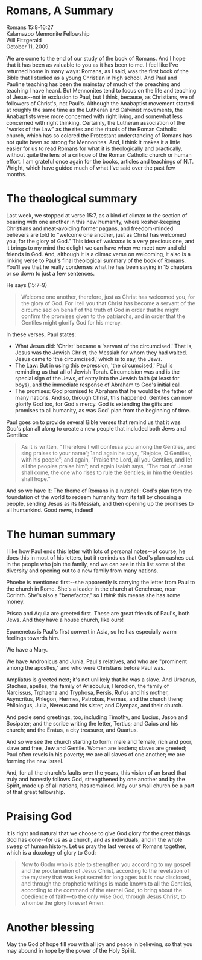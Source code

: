 # Romans, A Summary #
Romans 15:8-16:27  
Kalamazoo Mennonite Fellowship  
Will Fitzgerald  
October 11, 2009  

We are come to the end of our study of the book of Romans. And I hope that it has been as valuable to you as it has been to me. I feel like I've returned home in many ways: Romans, as I said, was the first book of the Bible that I studied as a young Christian in high school. And Paul and Pauline teaching has been the mainstay of much of the preaching and teaching I have heard. But Mennonites tend to focus on the life and teaching of Jesus--not in exclusion to Paul, but I think, because, as Christians, we of followers of Christ's, not Paul's. Although the Anabaptist movement started at roughly the same time as the Lutheran and Calvinist movements, the Anabaptists were more concerned with right living, and somewhat less concerned with right thinking. Certainly, the Lutheran association of the "works of the Law" as the rites and the rituals of the Roman Catholic church, which has so colored the Protestant understanding of Romans has not quite been so strong for Mennonites. And, I think it makes it a little easier for us to read Romans for what it is theologically and practically, without quite the lens of a critique of the Roman Catholic church or human effort. I am grateful once again for the books, articles and teachings of N.T. Wright, which have guided much of what I've said over the past few months. 


# The theological summary #  

Last week, we stopped at verse 15:7, as a kind of climax to the section of bearing with one another in this new humanity, where kosher-keeping Christians and meat-avoiding former pagans, and freedom-minded believers are told to "welcome one another, just as Christ has welcomed you, for the glory of God." This idea of _welcome_ is a very precious one, and it brings to my mind the delight we can have when we meet new and old friends in God. And, although it is a climax verse on welcoming, it also is a linking verse to Paul's final theological summary of the book of Romans. You'll see that he really condenses what he has been saying in 15 chapters or so down to just a few sentences.

He says (15:7-9)

> Welcome one another, therefore, just as Christ has welcomed you, for the glory of God. For I tell you that Christ has become a servant of the circumcised on behalf of the truth of God in order that he might confirm the promises given to the patriarchs, and in order that the Gentiles might glorify God for his mercy.

In these verses, Paul states:

* What Jesus did: 'Christ' became a 'servant of the circumcised.' That is, Jesus was the Jewish Christ, the Messiah for whom they had waited. Jesus came to 'the circumcised,' which is to say, the Jews. 
* The Law: But in using this expression, 'the circumcised,' Paul is reminding us that all of Jewish Torah. Circumcision was and is the special sign of the Jews, of entry into the Jewish faith (at least for boys), and the immediate response of Abraham to God's initial call. 
* The promises: God promised to Abraham that he would be the father of many nations. And so, through Christ, this happened: Gentiles can now glorify God too, for God's mercy. God is extending the gifts and promises to all humanity, as was God' plan from the beginning of time.

Paul goes on to provide several Bible verses that remind us that it was God's plan all along to create a new people that included both Jews and Gentiles:

> As it is written, 
> “Therefore I will confess​a​ you among the Gentiles, 
>  and sing praises to your name”; 
> 1and again he says, 
> “Rejoice, O Gentiles, with his people”; 
>  and again, 
> “Praise the Lord, all you Gentiles, 
> and let all the peoples praise him”; 
>  and again Isaiah says, 
> “The root of Jesse shall come, 
>  the one who rises to rule the Gentiles; 
> in him the Gentiles shall hope.”

And so we have it: The theme of Romans in a nutshell: God's plan from the foundation of the world to redeem humanity from its fall by choosing a people, sending Jesus as its Messiah, and then opening up the promises to all humankind. Good news, indeed!

# The human summary #

I like how Paul ends this letter with lots of personal notes--of course, he does this in most of his letters, but it reminds us that God's plan cashes out in the people who join the family, and we can see in this list some of the diversity and opening out to a new family from many nations.

Phoebe is mentioned first--she apparently is carrying the letter from Paul to the church in Rome. She's a leader in the church at Cenchreae, near Corinth. She's also a "benefactor," so I *think* this means she has some money.

Prisca and Aquila are greeted first. These are great friends of Paul's, both Jews. And they have a house church, like ours!

Epanenetus is Paul's first convert in Asia, so he has especially warm feelings towards him. 

We have a Mary.

We have Andronicus and Junia, Paul's relatives, and who are "prominent among the apostles," and who were Christians before Paul was.

Ampliatus is greeted next; it's not unlikely that he was a slave. And Urbanus, Staches, apelles, the family of Arisobulus, Herodion, the family of Narcissus, Trphaena and Tryphosa, Persis, Rufus and his mother, Asyncritus, Phlegon, Hermes, Patrobas, Hermas, and the church there; Philologus, Julia, Nereus and his sister, and Olympas, and their church.

And peole send greetings, too, including Timothy, and Lucius, Jason and Sosipater; and the scribe writing the letter, Tertius; and Gaius and his church; and the Eratus, a city treasurer, and Quartus.

And so we see the church starting to form: male and female, rich and poor, slave and free, Jew and Gentile. Women are leaders; slaves are greeted; Paul often revels in his poverty; we are all slaves of one another; we are forming the new Israel. 

And, for all the church's faults over the years, this vision of an Israel that truly and honestly follows God, strengthened by one another and by the Spirit, made up of all nations, has remained. May our small church be a part of that great fellowship.

# Praising God #

It is right and natural that we choose to give God glory for the great things God has done--for us as a church, and as individuals, and in the whole sweep of human history. Let us pray the last verses of Romans together, which is a doxology of glory to God:

> Now to God​m​ who is able to strengthen you according to my gospel and the proclamation of Jesus Christ, according to the revelation of the mystery that was kept secret for long ages but is now disclosed, and through the prophetic writings is made known to all the Gentiles, according to the command of the eternal God, to bring about the obedience of faith—to the only wise God, through Jesus Christ, to whombe the glory forever! Amen.​


# Another blessing #

May the God of hope fill you with all joy and peace in believing, so that you may abound in hope by the power of the Holy Spirit. 

